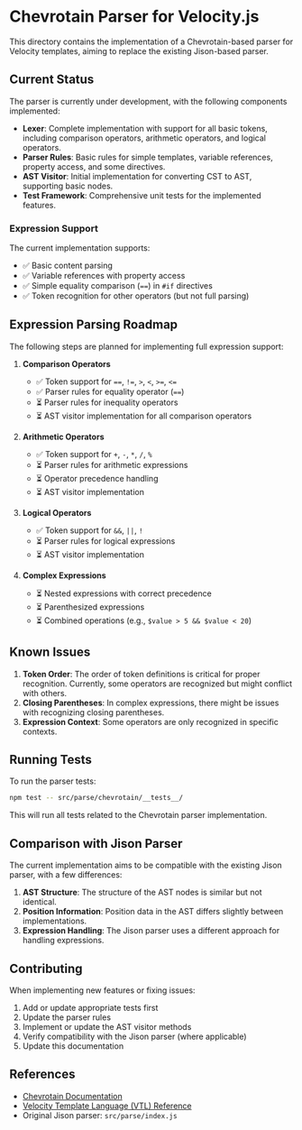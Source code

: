 # Chevrotain Parser for Velocity.js

This directory contains the implementation of a Chevrotain-based parser for Velocity templates, aiming to replace the existing Jison-based parser.

## Current Status

The parser is currently under development, with the following components implemented:

- **Lexer**: Complete implementation with support for all basic tokens, including comparison operators, arithmetic operators, and logical operators.
- **Parser Rules**: Basic rules for simple templates, variable references, property access, and some directives.
- **AST Visitor**: Initial implementation for converting CST to AST, supporting basic nodes.
- **Test Framework**: Comprehensive unit tests for the implemented features.

### Expression Support

The current implementation supports:

- ✅ Basic content parsing
- ✅ Variable references with property access
- ✅ Simple equality comparison (`==`) in `#if` directives
- ✅ Token recognition for other operators (but not full parsing)

## Expression Parsing Roadmap

The following steps are planned for implementing full expression support:

1. **Comparison Operators**

   - ✅ Token support for `==`, `!=`, `>`, `<`, `>=`, `<=`
   - ✅ Parser rules for equality operator (`==`)
   - ⏳ Parser rules for inequality operators
   - ⏳ AST visitor implementation for all comparison operators

2. **Arithmetic Operators**

   - ✅ Token support for `+`, `-`, `*`, `/`, `%`
   - ⏳ Parser rules for arithmetic expressions
   - ⏳ Operator precedence handling
   - ⏳ AST visitor implementation

3. **Logical Operators**

   - ✅ Token support for `&&`, `||`, `!`
   - ⏳ Parser rules for logical expressions
   - ⏳ AST visitor implementation

4. **Complex Expressions**
   - ⏳ Nested expressions with correct precedence
   - ⏳ Parenthesized expressions
   - ⏳ Combined operations (e.g., `$value > 5 && $value < 20`)

## Known Issues

1. **Token Order**: The order of token definitions is critical for proper recognition. Currently, some operators are recognized but might conflict with others.
2. **Closing Parentheses**: In complex expressions, there might be issues with recognizing closing parentheses.
3. **Expression Context**: Some operators are only recognized in specific contexts.

## Running Tests

To run the parser tests:

```bash
npm test -- src/parse/chevrotain/__tests__/
```

This will run all tests related to the Chevrotain parser implementation.

## Comparison with Jison Parser

The current implementation aims to be compatible with the existing Jison parser, with a few differences:

1. **AST Structure**: The structure of the AST nodes is similar but not identical.
2. **Position Information**: Position data in the AST differs slightly between implementations.
3. **Expression Handling**: The Jison parser uses a different approach for handling expressions.

## Contributing

When implementing new features or fixing issues:

1. Add or update appropriate tests first
2. Update the parser rules
3. Implement or update the AST visitor methods
4. Verify compatibility with the Jison parser (where applicable)
5. Update this documentation

## References

- [Chevrotain Documentation](https://chevrotain.io/docs/)
- [Velocity Template Language (VTL) Reference](https://velocity.apache.org/engine/1.7/vtl-reference.html)
- Original Jison parser: `src/parse/index.js`
